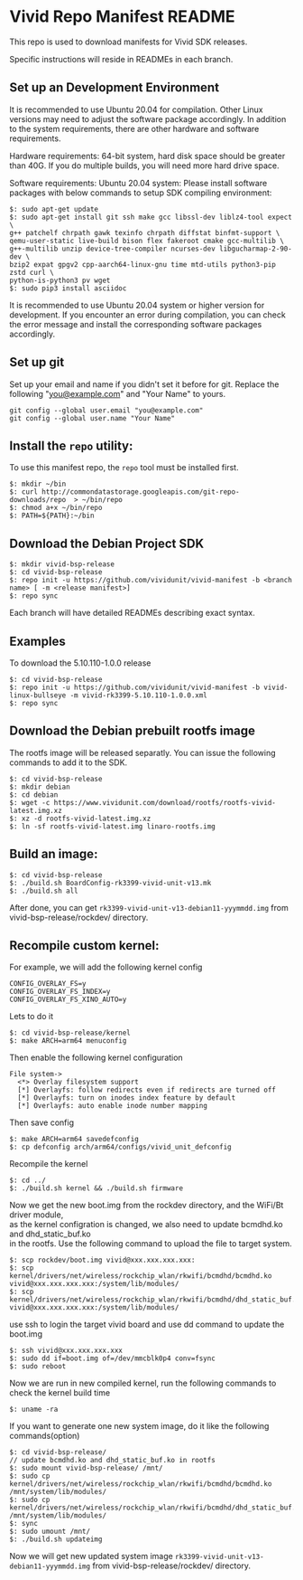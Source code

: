 Vivid Repo Manifest README
==========================

This repo is used to download manifests for Vivid SDK releases.

Specific instructions will reside in READMEs in each branch.

Set up an Development Environment
---------------------------------

It is recommended to use Ubuntu 20.04 for compilation. Other Linux versions may need to adjust the software package accordingly. In addition to the system requirements, there are other hardware and software requirements.

Hardware requirements: 64-bit system, hard disk space should be greater than 40G. If you do multiple builds, you will need more hard drive space.

Software requirements: Ubuntu 20.04 system:
Please install software packages with below commands to setup SDK compiling environment:

```
$: sudo apt-get update
$: sudo apt-get install git ssh make gcc libssl-dev liblz4-tool expect \
g++ patchelf chrpath gawk texinfo chrpath diffstat binfmt-support \
qemu-user-static live-build bison flex fakeroot cmake gcc-multilib \
g++-multilib unzip device-tree-compiler ncurses-dev libgucharmap-2-90-dev \
bzip2 expat gpgv2 cpp-aarch64-linux-gnu time mtd-utils python3-pip zstd curl \
python-is-python3 pv wget
$: sudo pip3 install asciidoc
```

It is recommended to use Ubuntu 20.04 system or higher version for development. If you encounter an error during compilation, you can check the error message and install the corresponding software packages accordingly.

Set up git
----------

Set up your email and name if you didn't set it before for git.
Replace the following "you@example.com" and "Your Name" to yours.

```
git config --global user.email "you@example.com"
git config --global user.name "Your Name"
```


Install the `repo` utility:
---------------------------

To use this manifest repo, the `repo` tool must be installed first.

```
$: mkdir ~/bin
$: curl http://commondatastorage.googleapis.com/git-repo-downloads/repo  > ~/bin/repo
$: chmod a+x ~/bin/repo
$: PATH=${PATH}:~/bin
```

Download the Debian Project SDK
-------------------------------

```
$: mkdir vivid-bsp-release
$: cd vivid-bsp-release
$: repo init -u https://github.com/vividunit/vivid-manifest -b <branch name> [ -m <release manifest>]
$: repo sync
```

Each branch will have detailed READMEs describing exact syntax.

Examples
--------

To download the 5.10.110-1.0.0 release

```
$: cd vivid-bsp-release
$: repo init -u https://github.com/vividunit/vivid-manifest -b vivid-linux-bullseye -m vivid-rk3399-5.10.110-1.0.0.xml
$: repo sync
```

Download the Debian prebuilt rootfs image
-----------------------------------------

The rootfs image will be released separatly. You can issue the following commands to add it to the SDK.

```
$: cd vivid-bsp-release
$: mkdir debian 
$: cd debian
$: wget -c https://www.vividunit.com/download/rootfs/rootfs-vivid-latest.img.xz
$: xz -d rootfs-vivid-latest.img.xz
$: ln -sf rootfs-vivid-latest.img linaro-rootfs.img
```

Build an image:
---------------

```
$: cd vivid-bsp-release
$: ./build.sh BoardConfig-rk3399-vivid-unit-v13.mk
$: ./build.sh all
```

After done, you can get `rk3399-vivid-unit-v13-debian11-yyymmdd.img` from vivid-bsp-release/rockdev/ directory.


Recompile custom kernel:
------------------------

For example, we will add the following kernel config

```
CONFIG_OVERLAY_FS=y
CONFIG_OVERLAY_FS_INDEX=y
CONFIG_OVERLAY_FS_XINO_AUTO=y
```

Lets to do it

```
$: cd vivid-bsp-release/kernel
$: make ARCH=arm64 menuconfig
```

Then enable the following kernel configuration

```
File system->
  <*> Overlay filesystem support
  [*] Overlayfs: follow redirects even if redirects are turned off
  [*] Overlayfs: turn on inodes index feature by default
  [*] Overlayfs: auto enable inode number mapping
```

Then save config

```
$: make ARCH=arm64 savedefconfig
$: cp defconfig arch/arm64/configs/vivid_unit_defconfig
```

Recompile the kernel

```
$: cd ../
$: ./build.sh kernel && ./build.sh firmware
```

Now we get the new boot.img from the rockdev directory, and the WiFi/Bt driver module, \
as the kernel configration is changed, we also need to update bcmdhd.ko and dhd_static_buf.ko \
in the rootfs. Use the following command to upload the file to target system.

```
$: scp rockdev/boot.img vivid@xxx.xxx.xxx.xxx:
$: scp kernel/drivers/net/wireless/rockchip_wlan/rkwifi/bcmdhd/bcmdhd.ko vivid@xxx.xxx.xxx.xxx:/system/lib/modules/
$: scp kernel/drivers/net/wireless/rockchip_wlan/rkwifi/bcmdhd/dhd_static_buf.ko vivid@xxx.xxx.xxx.xxx:/system/lib/modules/
```

use ssh to login the target vivid board and use dd command to update the boot.img

```
$: ssh vivid@xxx.xxx.xxx.xxx
$: sudo dd if=boot.img of=/dev/mmcblk0p4 conv=fsync
$: sudo reboot
```

Now we are run in new compiled kernel, run the following commands to check the kernel build time

```
$: uname -ra
```

If you want to generate one new system image, do it like the following commands(option)

```
$: cd vivid-bsp-release/
// update bcmdhd.ko and dhd_static_buf.ko in rootfs
$: sudo mount vivid-bsp-release/ /mnt/
$: sudo cp kernel/drivers/net/wireless/rockchip_wlan/rkwifi/bcmdhd/bcmdhd.ko /mnt/system/lib/modules/
$: sudo cp kernel/drivers/net/wireless/rockchip_wlan/rkwifi/bcmdhd/dhd_static_buf.ko /mnt/system/lib/modules/
$: sync
$: sudo umount /mnt/
$: ./build.sh updateimg
```

Now we will get new updated system image `rk3399-vivid-unit-v13-debian11-yyymmdd.img` from vivid-bsp-release/rockdev/ directory.
